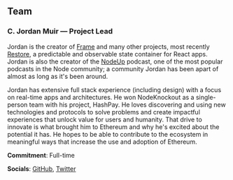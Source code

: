 ## Team

### C. Jordan Muir — Project Lead

Jordan is the creator of [Frame](https://github.com/floating/frame) and many other projects, most recently [Restore](https://github.com/floating/restore), a predictable and observable state container for React apps. Jordan is also the creator of the [NodeUp](https://itunes.apple.com/us/podcast/nodeup/id447667314) podcast, one of the most popular podcasts in the Node community; a community Jordan has been apart of almost as long as it's been around.

Jordan has extensive full stack experience (including design) with a focus on real-time apps and architectures. He won NodeKnockout as a single-person team with his project, HashPay. He loves discovering and using new technologies and protocols to solve problems and create impactful experiences that unlock value for users and humanity. That drive to innovate is what brought him to Ethereum and why he's excited about the potential it has. He hopes to be able to contribute to the ecosystem in meaningful ways that increase the use and adoption of Ethereum.

**Commitment**: Full-time

**Socials**: [GitHub](https://github.com/floating), [Twitter](https://github.com/ffloat)
